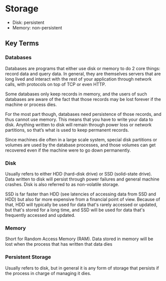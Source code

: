 # Storage
  - Disk: persistent
  - Memory: non-persistent 
 
## Key Terms

### Databases
Databases are programs that either use disk or memory to do 2 core things: record data and query data. In
general, they are themselves servers that are long lived and interact with the rest of your application through
network calls, with protocols on top of TCP or even HTTP.

Some databases only keep records in memory, and the users of such databases are aware of the fact that
those records may be lost forever if the machine or process dies.

For the most part though, databases need persistence of those records, and thus cannot use memory. This
means that you have to write your data to disk. Anything written to disk will remain through power loss or
network partitions, so that’s what is used to keep permanent records.

Since machines die often in a large scale system, special disk partitions or volumes are used by the database
processes, and those volumes can get recovered even if the machine were to go down permanently.

### Disk
Usually refers to either HDD (hard-disk drive) or SSD (solid-state drive). Data written to disk will persist
through power failures and general machine crashes. Disk is also referred to as non-volatile storage.

SSD is far faster than HDD (see latencies of accessing data from SSD and HDD) but also far more expensive
from a financial point of view. Because of that, HDD will typically be used for data that's rarely accessed or
updated, but that's stored for a long time, and SSD will be used for data that's frequently accessed and
updated.

### Memory
Short for Random Access Memory (RAM). Data stored in memory will be lost when the process that has
written that data dies

### Persistent Storage
Usually refers to disk, but in general it is any form of storage that persists if the process in charge of managing
it dies.
